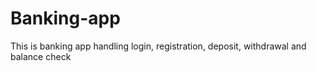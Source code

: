 # Banking-app
This is banking app handling login, registration, deposit, withdrawal and balance check
